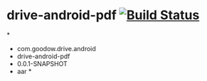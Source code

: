 drive-android-pdf [![Build Status](https://travis-ci.org/dingpengwei/drive-android-pdf.svg?branch=master)](https://travis-ci.org/dingpengwei/drive-android-pdf)
=================

*<dependency>
*  <groupId>com.goodow.drive.android</groupId>
*  <artifactId>drive-android-pdf</artifactId>
*  <version>0.0.1-SNAPSHOT</version>
*  <type>aar</type>
*</dependency>

